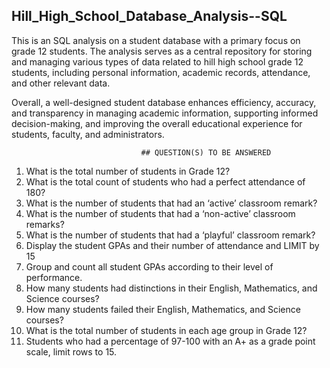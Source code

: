 ## Hill_High_School_Database_Analysis--SQL


This is an SQL analysis on a student database with a primary focus on grade 12 students. The analysis serves as a central repository for storing and managing various types of data related to hill high school grade 12 students, including personal information, academic records, attendance, and other relevant data.

Overall, a well-designed student database enhances efficiency, accuracy, and transparency in managing academic information, supporting informed decision-making, and improving the overall educational experience for students, faculty, and administrators.

                                 ## QUESTION(S) TO BE ANSWERED

1.	What is the total number of students in Grade 12?
2.	What is the total count of students who had a perfect attendance of 180?
3.	What is the number of students that had an ‘active’ classroom remark?
4.	What is the number of students that had a ‘non-active’ classroom remarks?
5.	What is the number of students that had a ‘playful’ classroom remark?
6.	Display the student GPAs and their number of attendance and LIMIT by 15
7.	Group and count all student GPAs according to their level of performance.
8.	How many students had distinctions in their English, Mathematics, and Science courses?
9.	How many students failed their English, Mathematics, and Science courses?
10.	What is the total number of students in each age group in Grade 12?
11.	Students who had a percentage of 97-100 with an A+ as a grade point scale, limit rows to 15.

